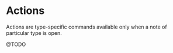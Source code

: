 # Actions

Actions are type-specific commands available only when a note of particular type is open.

@TODO
